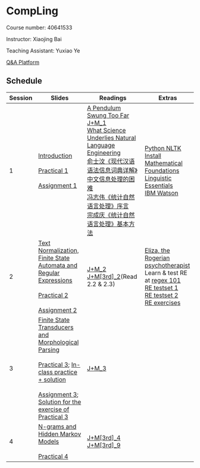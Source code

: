 # CompLing

Course number: 40641533

Instructor: Xiaojing Bai

Teaching Assistant: Yuxiao Ye

[Q&A Platform](https://piazza.com/tsinghua.edu.cn/fall2017/40641533)

## Schedule

Session | Slides | Readings | Extras
------- | ------ | -------- | -----
1 | [Introduction](https://bxjthu.github.io/CompLing/slides/1/)<br><br>[Practical 1](https://bxjthu.github.io/CompLing/slides/prac/prac_1.pdf)<br><br>[Assignment 1](https://bxjthu.github.io/CompLing/slides/1/#31) | [A Pendulum Swung Too Far](https://bxjthu.github.io/CompLing/readings/A_Pendulum_Swung_Too_Far.pdf)<br>[J+M_1](https://bxjthu.github.io/CompLing/readings/1_J+M_1.pdf)<br>[What Science Underlies Natural Language Engineering](https://bxjthu.github.io/CompLing/readings/1_What_Science_Underlies_Natural_Language_Engineering.pdf)<br>[俞士汶《现代汉语语法信息词典详解》中文信息处理的困难](https://bxjthu.github.io/CompLing/readings/1_俞士汶_现代汉语语法信息词典详解_中文信息处理的困难.pdf)<br>[冯志伟《统计自然语言处理》序言](https://bxjthu.github.io/CompLing/readings/1_冯志伟_统计自然语言处理_序言.pdf)<br>[宗成庆《统计自然语言处理》基本方法](https://bxjthu.github.io/CompLing/readings/1_宗成庆_统计自然语言处理_基本方法.pdf) | [Python NLTK Install](https://bxjthu.github.io/CompLing/readings/Python_NLTK_Install.pdf)<br>[Mathematical Foundations](https://bxjthu.github.io/CompLing/readings/pre_math_manning_schutze.pdf)<br>[Linguistic Essentials](https://bxjthu.github.io/CompLing/readings/pre_ling_manning_schutze.pdf)<br>[IBM Watson](http://tech.sina.com.cn/d/IBMWatson/)
2 |[Text Normalization, Finite State Automata and Regular Expressions](https://bxjthu.github.io/CompLing/slides/2/)<br><br>[Practical 2](https://bxjthu.github.io/CompLing/slides/prac/prac_2.pdf)<br><br>[Assignment 2](https://bxjthu.github.io/CompLing/slides/2/#37)| [J+M_2](https://bxjthu.github.io/CompLing/readings/2_J+M_2.pdf)<br>[J+M[3rd]_2](https://bxjthu.github.io/CompLing/readings/2_J+M[3rd]_2.pdf)(Read 2.2 & 2.3)|[Eliza, the Rogerian psychotherapist](http://psych.fullerton.edu/mbirnbaum/psych101/Eliza.htm)<br>Learn & test RE at [regex 101](https://regex101.com/) <br>[RE testset 1](https://bxjthu.github.io/CompLing/readings/regex_test_1.txt)<br>[RE testset 2](https://bxjthu.github.io/CompLing/readings/regex_test_2.txt)<br>[RE exercises](http://regex.sketchengine.co.uk/)
3|[Finite State Transducers and Morphological Parsing](https://bxjthu.github.io/CompLing/slides/3/)<br><br>[Practical 3](https://bxjthu.github.io/CompLing/slides/prac/prac_3.pdf); [In-class practice + solution](https://bxjthu.github.io/CompLing/slides/prac/In_prac_3.zip)<br><br>[Assignment 3](https://bxjthu.github.io/CompLing/slides/3/#24); [Solution for the exercise of Practical 3](https://bxjthu.github.io/CompLing/slides/prac/hw_3_sol.py) |[J+M_3](https://bxjthu.github.io/CompLing/readings/3_J+M_3.pdf)|
4| [N-grams and Hidden Markov Models](https://bxjthu.github.io/CompLing/slides/4/) <br><br>[Practical 4](https://bxjthu.github.io/CompLing/slides/prac/prac_4.pdf)| [J+M[3rd]_4](https://bxjthu.github.io/CompLing/readings/2_J+M[3rd]_4.pdf) <br> [J+M[3rd]_9](https://bxjthu.github.io/CompLing/readings/2_J+M[3rd]_9.pdf)
